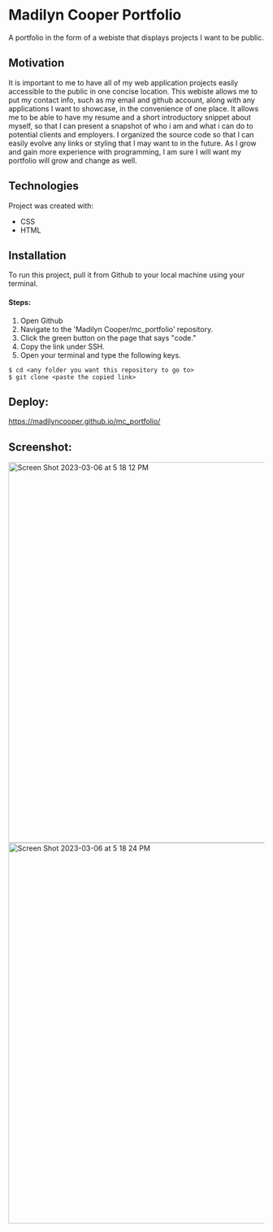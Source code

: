 # Madilyn Cooper Portfolio

A portfolio in the form of a webiste that displays projects I want to be public. 

## Motivation

It is important to me to have all of my web application projects easily accessible to the public in one concise location. This webiste allows me to put my contact info, such as my email and github account, along with any applications I want to showcase, in the convenience of one place. It allows me to be able to have my resume and a short introductory snippet about myself, so that I can present a snapshot of who i am and what i can do to potential clients and employers. I organized the source code so that I can easily evolve any links or styling that I may want to in the future. As I grow and gain more experience with programming, I am sure I will want my portfolio will grow and change as well. 

## Technologies

Project was created with:
* CSS
* HTML

## Installation

To run this project, pull it from Github to your local machine using your terminal.

#### Steps: 

1. Open Github
2. Navigate to the 'Madilyn Cooper/mc_portfolio' repository. 
3. Click the green button on the page that says "code."
4. Copy the link under SSH. 
5. Open your terminal and type the following keys.

```
$ cd <any folder you want this repository to go to>
$ git clone <paste the copied link>
```
## Deploy:
https://madilyncooper.github.io/mc_portfolio/

 ## Screenshot:
<img width="749" alt="Screen Shot 2023-03-06 at 5 18 12 PM" src="https://user-images.githubusercontent.com/124405920/223294241-e96b343a-e193-49b8-943d-ccd05cbe1f6d.png">
<img width="749" alt="Screen Shot 2023-03-06 at 5 18 24 PM" src="https://user-images.githubusercontent.com/124405920/223294371-ea7cf13e-2f43-490a-91d6-299892fadce5.png">


